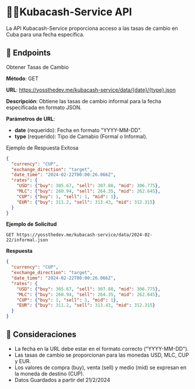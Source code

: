 # 💸💱Kubacash-Service API

La API Kubacash-Service proporciona acceso a las tasas de cambio en Cuba para una fecha específica.

## 🛜 Endpoints

Obtener Tasas de Cambio

**Método**: GET

**URL**: <https://yossthedev.me/kubacash-service/data/{date}/{type}.json>

**Descripción**: Obtiene las tasas de cambio informal para la fecha especificada en formato JSON.

**Parámetros de URL**:

* **date** (requerido): Fecha en formato "YYYY-MM-DD".
* **type** (requerido): Tipo de Camabio (Formal o Informal).

Ejemplo de Respuesta Exitosa

```json
{
  "currency": "CUP",
  "exchange_direction": "target",
  "date_time": "2024-02-22T00:00:26.066Z",
  "rates": {
    "USD": {"buy": 305.67, "sell": 307.88, "mid": 306.775},
    "MLC": {"buy": 260.94, "sell": 264.35, "mid": 262.645},
    "CUP": {"buy": 1, "sell": 1, "mid": 1},
    "EUR": {"buy": 311.2, "sell": 313.43, "mid": 312.315}
  }
}
```

**Ejemplo de Solicitud**

```
GET https://yossthedev.me/kubacash-service/data/2024-02-22/informal.json
```

**Respuesta**

```json
{
  "currency": "CUP",
  "exchange_direction": "target",
  "date_time": "2024-02-22T00:00:26.066Z",
  "rates": {
    "USD": {"buy": 305.67, "sell": 307.88, "mid": 306.775},
    "MLC": {"buy": 260.94, "sell": 264.35, "mid": 262.645},
    "CUP": {"buy": 1, "sell": 1, "mid": 1},
    "EUR": {"buy": 311.2, "sell": 313.43, "mid": 312.315}
  }
}
```

## 🤝 Consideraciones

* La fecha en la URL debe estar en el formato correcto ("YYYY-MM-DD").
* Las tasas de cambio se proporcionan para las monedas USD, MLC, CUP y EUR.
* Los valores de compra (buy), venta (sell) y medio (mid) se expresan en la moneda de destino (CUP).
* Datos Guardados a partir del 21/2/2024
